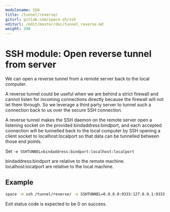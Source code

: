```yaml
---
modulename: SSH
title: /tunnel/reverse/
giturl: gitlab.com/space-sh/ssh
editurl: /edit/master/doc/tunnel_reverse.md
weight: 200
---
```

# SSH module: Open reverse tunnel from server

We can open a reverse tunnel from a remote server back to the local computer.

A reverse tunnel could be useful when we are behind a strict firewall and cannot
listen for incoming connections directly because the firewall will not let them through.
So we leverage a third party server to tunnel such a connection back to us over the secure
SSH connection.

A reverse tunnel makes the SSH daemon on the remote server
open a listening socket on the provided bindaddress:bindport,
and each accepted connection will be tunnelled back to the local
computer by SSH opening a client socket to localhost:localport
so that data can be tunnelled between those end points.

Set `-e SSHTUNNEL=bindaddress:bindport:localhost:localport`  

bindaddress:bindport are relative to the remote machine.  
localhost:localport are relative to the local machine.


## Example

```sh
space -m ssh /tunnel/reverse/ -e SSHTUNNEL=0.0.0.0:9333:127.0.0.1:9333 -e SSHHOST=address
```

Exit status code is expected to be 0 on success.
